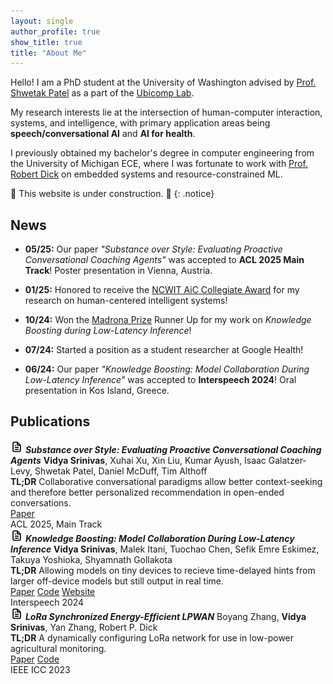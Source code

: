 ```yaml
---
layout: single
author_profile: true
show_title: true
title: "About Me"
---
```


Hello! I am a PhD student at the University of Washington advised by [Prof. Shwetak Patel](https://www.cs.washington.edu/people/faculty/shwetak-patel/) as a part of the [Ubicomp Lab](https://ubicomplab.cs.washington.edu/).

My research interests lie at the intersection of human-computer interaction, systems, and intelligence, with primary application areas being **speech/conversational AI** and **AI for health**.

I previously obtained my bachelor's degree in computer engineering from the University of Michigan ECE, where I was fortunate to work with [Prof. Robert Dick](https://robertdick.org/) on embedded systems and resource-constrained ML.

🚧 This website is under construction. 🚧
{: .notice}

## News
- **05/25:** Our paper _"Substance over Style: Evaluating Proactive Conversational Coaching Agents"_ was accepted to **ACL 2025 Main Track**! Poster presentation in Vienna, Austria.

- **01/25:** Honored to receive the [NCWIT AiC Collegiate Award](https://www.aspirations.org/news/award-programs/ncwit-selects-2025-aic-collegiate-award-recipients) for my research on human-centered intelligent systems!

- **10/24:** Won the [Madrona Prize](https://www.madrona.com/madrona-prize-2024/) Runner Up for my work on _Knowledge Boosting during Low-Latency Inference_!

- **07/24:** Started a position as a student researcher at Google Health!

- **06/24:** Our paper _"Knowledge Boosting: Model Collaboration During Low-Latency Inference"_ was accepted to **Interspeech 2024**! Oral presentation in Kos Island, Greece.


## Publications

<!-- Papers -->
<div class="paper-entry">
  <img src="assets/images/paper-icon.svg" alt="paper icon" width="20em"/>
  <em><b>Substance over Style: Evaluating Proactive Conversational Coaching Agents</b></em>
  <span class="authors">
    <b>Vidya Srinivas</b>, Xuhai Xu, Xin Liu, Kumar Ayush, Isaac Galatzer-Levy, 
    Shwetak Patel, Daniel McDuff, Tim Althoff<br>
    <b>TL;DR</b> Collaborative conversational paradigms allow better context-seeking and therefore better personalized recommendation in open-ended conversations.
  </span>
  <div class="paper-links">
    <a class="btn" href="https://arxiv.org/abs/2503.19328" target="_blank">Paper</a>
  </div>
  <span class="conference-label">ACL 2025, Main Track</span>
</div>

<div class="paper-entry">
  <img src="assets/images/paper-icon.svg" alt="paper icon" width="20em"/>
  <em><b>Knowledge Boosting: Model Collaboration During Low-Latency Inference</b></em>
  <span class="authors">
    <b>Vidya Srinivas</b>, Malek Itani, Tuochao Chen, Sefik Emre Eskimez, Takuya Yoshioka, Shyamnath Gollakota<br>
    <b>TL;DR</b> Allowing models on tiny devices to recieve time-delayed hints from larger off-device models but still output in real time.
  </span>
  <div class="paper-links">
    <a class="btn" href="https://arxiv.org/abs/2407.11055" target="_blank">Paper</a>
    <a class="btn" href="https://github.com/vysri/knowledge-boosting/" target="_blank">Code</a>
    <a class="btn" href="https://knowledgeboosting.cs.washington.edu/" target="_blank">Website</a>
  </div>
  <span class="conference-label">Interspeech 2024</span>
</div>

<div class="paper-entry">
  <img src="assets/images/paper-icon.svg" alt="paper icon" width="20em"/>
  <em><b>LoRa Synchronized Energy-Efficient LPWAN</b></em>
  <span class="authors">
    Boyang Zhang, <b>Vidya Srinivas</b>, Yan Zhang, Robert P. Dick<br>
    <b>TL;DR</b> A dynamically configuring LoRa network for use in low-power agricultural monitoring.
  </span>
  <div class="paper-links">
    <a class="btn" href="assets/files/zhang2023_lpwan.pdf" target="_blank">Paper</a>
    <a class="btn" href="https://github.com/SEEL-Group/SEEL" target="_blank">Code</a>
  </div>
  <span class="conference-label">IEEE ICC 2023</span>
</div>

